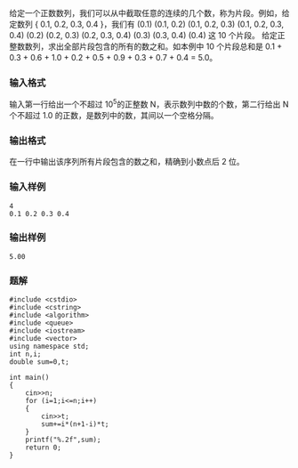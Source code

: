 给定一个正数数列，我们可以从中截取任意的连续的几个数，称为片段。例如，给定数列 { 0.1, 0.2, 0.3, 0.4 }，我们有 (0.1) (0.1, 0.2) (0.1, 0.2, 0.3) (0.1, 0.2, 0.3, 0.4) (0.2) (0.2, 0.3) (0.2, 0.3, 0.4) (0.3) (0.3, 0.4) (0.4) 这 10 个片段。
给定正整数数列，求出全部片段包含的所有的数之和。如本例中 10 个片段总和是 0.1 + 0.3 + 0.6 + 1.0 + 0.2 + 0.5 + 0.9 + 0.3 + 0.7 + 0.4 = 5.0。
### 输入格式
输入第一行给出一个不超过 10<sup>5</sup>的正整数 N，表示数列中数的个数，第二行给出 N 个不超过 1.0 的正数，是数列中的数，其间以一个空格分隔。
### 输出格式
在一行中输出该序列所有片段包含的数之和，精确到小数点后 2 位。
### 输入样例
```
4
0.1 0.2 0.3 0.4
```
### 输出样例
```
5.00
```

### 题解
```
#include <cstdio>
#include <cstring>
#include <algorithm>
#include <queue>
#include <iostream>
#include <vector>
using namespace std;
int n,i;
double sum=0,t;

int main()
{
    cin>>n;
    for (i=1;i<=n;i++)
    {
        cin>>t;
        sum+=i*(n+1-i)*t;
    }
    printf("%.2f",sum);
    return 0;
}
```
